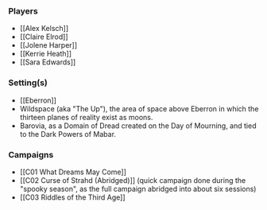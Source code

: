 
### Players

* [[Alex Kelsch]]
* [[Claire Elrod]]
* [[Jolene Harper]]
* [[Kerrie Heath]]
* [[Sara Edwards]]

### Setting(s)

- [[Eberron]]
- Wildspace (aka "The Up"), the area of space above Eberron in which the thirteen planes of reality exist as moons.
- Barovia, as a Domain of Dread created on the Day of Mourning, and tied to the Dark Powers of Mabar.

### Campaigns

* [[C01 What Dreams May Come]]
* [[C02 Curse of Strahd (Abridged)]] (quick campaign done during the "spooky season", as the full campaign abridged into about six sessions)
* [[C03 Riddles of the Third Age]]
